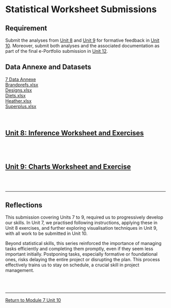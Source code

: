 # Statistical Worksheet Submissions

## Requirement
Submit the analyses from [Unit 8](RMPP_Unit08.md) and [Unit 9](RMPP_Unit09.md) for formative feedback in [Unit 10](RMPP_Unit10.md).
Moreover, submit both analyses and the associated documentation as part of the final e-Portfolio submission in [Unit 12](RMPP_Unit12.md).


## Data Annexe and Datasets
[7 Data Annexe](RMPP_Unit08_7DataAnnexe.pdf)<br>
[Brandprefs.xlsx](RMPP_Unit08_Brandprefs.xlsx)<br>
[Designs.xlsx](RMPP_Unit08_Designs.xlsx)<br>
[Diets.xlsx](RMPP_Unit08_Diets.xlsx)<br>
[Heather.xlsx](RMPP_Unit08_Heather.xlsx)<br>
[Superplus.xlsx](RMPP_Unit08_Superplus.xlsx)<br>
<br><br>

## [Unit 8: Inference Worksheet and Exercises](RMPP_Unit08_Activity.md)
<br><br>

## [Unit 9: Charts Worksheet and Exercise](RMPP_Unit09_Activity.md)
<br><br>

---

## Reflections
This submission covering Units 7 to 9, required us to progressively develop our skills. In Unit 7, we practised following instructions, applying these in Unit 8 exercises, and further exploring visualisation techniques in Unit 9, with all work to be submitted in Unit 10.

Beyond statistical skills, this series reinforced the importance of managing tasks efficiently and completing them promptly, even if they seem less important initially. Postponing tasks, especially formative or foundational ones, risks delaying the entire project or disrupting the plan. This process effectively trains us to stay on schedule, a crucial skill in project management.

<br><br>

---

[Return to Module 7 Unit 10](RMPP_Unit10.md)
